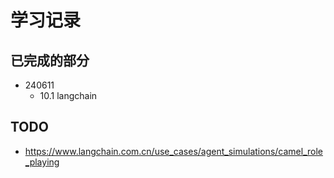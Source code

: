 # 学习记录


## 已完成的部分

* 240611
  * 10.1 langchain



## TODO

* https://www.langchain.com.cn/use_cases/agent_simulations/camel_role_playing
